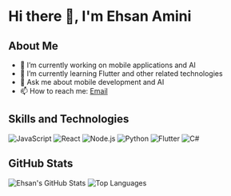# Hi there 👋, I'm Ehsan Amini

## About Me
- 🔭 I’m currently working on mobile applications and AI
- 🌱 I’m currently learning Flutter and other related technologies
- 💬 Ask me about mobile development and AI
- 📫 How to reach me: [Email](u201118076@samsun.edu.tr)

## Skills and Technologies
![JavaScript](https://img.shields.io/badge/JavaScript-ES6%2B-yellow)
![React](https://img.shields.io/badge/React-Native-blue)
![Node.js](https://img.shields.io/badge/Node.js-Express-green)
![Python](https://img.shields.io/badge/Python-3.8%2B-blue)
![Flutter](https://img.shields.io/badge/Flutter-Mobile-blue)
![C#](https://img.shields.io/badge/C%23-Programming-blue)

## GitHub Stats
![Ehsan's GitHub Stats](https://github-readme-stats.vercel.app/api?username=Ehsanamini770&show_icons=true&theme=radical)
![Top Languages](https://github-readme-stats.vercel.app/api/top-langs/?username=Ehsanamini770&layout=compact&theme=radical)
